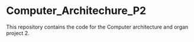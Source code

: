 # Computer_Architechure_P2
This repository contains the code for the Computer architecture and organ project 2.
